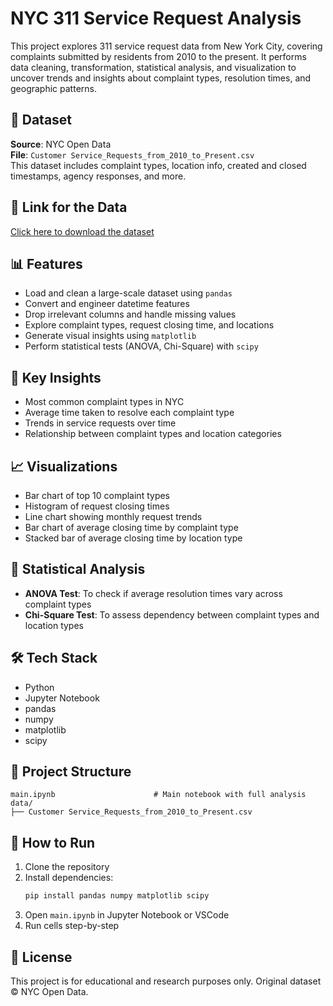 # NYC 311 Service Request Analysis

This project explores 311 service request data from New York City, covering complaints submitted by residents from 2010 to the present. It performs data cleaning, transformation, statistical analysis, and visualization to uncover trends and insights about complaint types, resolution times, and geographic patterns.

## 📁 Dataset

**Source**: NYC Open Data  
**File**: `Customer Service_Requests_from_2010_to_Present.csv`  
This dataset includes complaint types, location info, created and closed timestamps, agency responses, and more.

## 📂 Link for the Data
[Click here to download the dataset](https://www.dropbox.com/scl/fo/s42jh8gl4go3zugkv35hq/ALmOdUlSyX3WP-4t-kRTro4?rlkey=mdapp4glk5wyzeku6e5vkizxr&st=pndtcplt&dl=0)

## 📊 Features

- Load and clean a large-scale dataset using `pandas`
- Convert and engineer datetime features
- Drop irrelevant columns and handle missing values
- Explore complaint types, request closing time, and locations
- Generate visual insights using `matplotlib`
- Perform statistical tests (ANOVA, Chi-Square) with `scipy`

## 📌 Key Insights

- Most common complaint types in NYC
- Average time taken to resolve each complaint type
- Trends in service requests over time
- Relationship between complaint types and location categories

## 📈 Visualizations

- Bar chart of top 10 complaint types
- Histogram of request closing times
- Line chart showing monthly request trends
- Bar chart of average closing time by complaint type
- Stacked bar of average closing time by location type

## 🧪 Statistical Analysis

- **ANOVA Test**: To check if average resolution times vary across complaint types
- **Chi-Square Test**: To assess dependency between complaint types and location types

## 🛠 Tech Stack

- Python
- Jupyter Notebook
- pandas
- numpy
- matplotlib
- scipy

## 📂 Project Structure

```
main.ipynb                      # Main notebook with full analysis
data/
├── Customer Service_Requests_from_2010_to_Present.csv
```

## 🚀 How to Run

1. Clone the repository
2. Install dependencies:  
   ```bash
   pip install pandas numpy matplotlib scipy
   ```
3. Open `main.ipynb` in Jupyter Notebook or VSCode
4. Run cells step-by-step

## 📝 License

This project is for educational and research purposes only. Original dataset © NYC Open Data.


